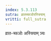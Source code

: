 ```yaml
---
index: 5.3.113
sutra: व्रातच्फञोरस्त्रियाम्
vritti: full_sutra
---
```


व्रात-च्फञोः अस्त्रियाम् ञ्यः 